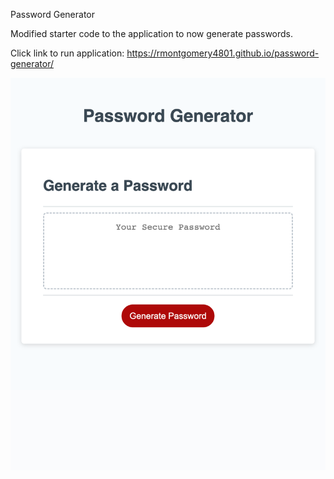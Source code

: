Password Generator

Modified starter code to the application to now generate passwords.

Click link to run application: https://rmontgomery4801.github.io/password-generator/


![screenshot](assets/screenshot.html.png)